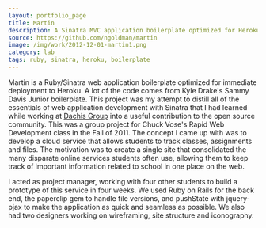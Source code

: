 ```yaml
---
layout: portfolio_page
title: Martin
description: A Sinatra MVC application boilerplate optimized for Heroku.
source: https://github.com/ngoldman/martin
image: /img/work/2012-12-01-martin1.png
category: lab
tags: ruby, sinatra, heroku, boilerplate
---
```


Martin is a Ruby/Sinatra web application boilerplate optimized for immediate
deployment to Heroku. A lot of the code comes from Kyle Drake's
Sammy Davis Junior boilerplate. This project was my attempt to distill all of
the essentials of web application development with Sinatra that I had learned
while working at [Dachis Group](http://www.dachisgroup.com/)
into a useful contribution to the open source community.
This was a group project for Chuck Vose's Rapid Web Development class in the
Fall of 2011. The concept I came up with was to develop a cloud service that
allows students to track classes, assignments and files. The motivation was to
create a single site that consolidated the many disparate online services
students often use, allowing them to keep track of important information related
to school in one place on the web.

I acted as project manager, working with four other students to build a
prototype of this service in four weeks. We used Ruby on Rails for the back end,
the paperclip gem to handle file versions, and pushState with jquery-pjax to
make the application as quick and seamless as possible. We also had two
designers working on wireframing, site structure and iconography.
